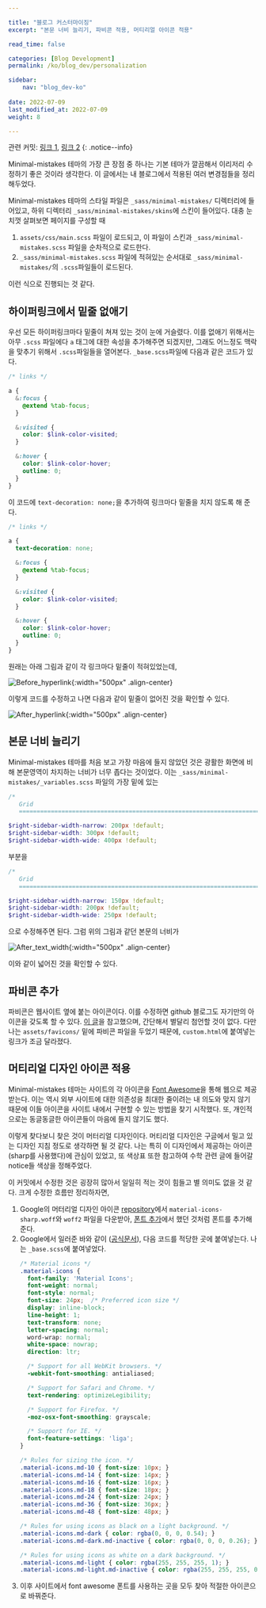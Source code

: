 ```yaml
---

title: "블로그 커스터마이징"
excerpt: "본문 너비 늘리기, 파비콘 적용, 머티리얼 아이콘 적용"

read_time: false

categories: [Blog Development]
permalink: /ko/blog_dev/personalization

sidebar: 
    nav: "blog_dev-ko"
    
date: 2022-07-09
last_modified_at: 2022-07-09
weight: 8

---
```


관련 커밋: [링크 1](https://github.com/math-jh/math-jh.github.io/commit/52533f6a305698a54de1f74971d733e5e7d59b72), [링크 2](https://github.com/math-jh/math-jh.github.io/commit/78122756009023af2a8016215e1926b198801f08)
{: .notice--info}

Minimal-mistakes 테마의 가장 큰 장점 중 하나는 기본 테마가 깔끔해서 이리저리 수정하기 좋은 것이라 생각한다. 이 글에서는 내 블로그에서 적용된 여러 변경점들을 정리해두었다. 

Minimal-mistakes 테마의 스타일 파일은 `_sass/minimal-mistakes/` 디렉터리에 들어있고, 하위 디렉터리 `_sass/minimal-mistakes/skins`에 스킨이 들어있다. 대충 눈치껏 살펴보면 페이지를 구성할 때 

1. `assets/css/main.scss` 파일이 로드되고, 이 파일이 스킨과 `_sass/minimal-mistakes.scss` 파일을 순차적으로 로드한다.
2. `_sass/minimal-mistakes.scss` 파일에 적혀있는 순서대로 `_sass/minimal-mistakes/`의 `.scss`파일들이 로드된다.

이런 식으로 진행되는 것 같다.

## 하이퍼링크에서 밑줄 없애기

우선 모든 하이퍼링크마다 밑줄이 쳐져 있는 것이 눈에 거슬렸다. 이를 없애기 위해서는 아무 `.scss` 파일에다 `a` 태그에 대한 속성을 추가해주면 되겠지만, 그래도 어느정도 맥락을 맞추기 위해서 `.scss`파일들을 열어본다. `_base.scss`파일에 다음과 같은 코드가 있다.

```scss
/* links */

a {
  &:focus {
    @extend %tab-focus;
  }

  &:visited {
    color: $link-color-visited;
  }

  &:hover {
    color: $link-color-hover;
    outline: 0;
  }
}
```
이 코드에 `text-decoration: none;`을 추가하여 링크마다 밑줄을 치지 않도록 해 준다. 
```scss
/* links */

a {
  text-decoration: none;

  &:focus {
    @extend %tab-focus;
  }

  &:visited {
    color: $link-color-visited;
  }

  &:hover {
    color: $link-color-hover;
    outline: 0;
  }
}
```
원래는 아래 그림과 같이 각 링크마다 밑줄이 적혀있었는데,

![Before_hyperlink](/assets/images/Blog_development/Personalization-1.png){:width="500px" .align-center}

이렇게 코드를 수정하고 나면 다음과 같이 밑줄이 없어진 것을 확인할 수 있다.

![After_hyperlink](/assets/images/Blog_development/Personalization-2.png){:width="500px" .align-center}

## 본문 너비 늘리기

Minimal-mistakes 테마를 처음 보고 가장 마음에 들지 않았던 것은 광활한 화면에 비해 본문영역이 차지하는 너비가 너무 좁다는 것이었다. 이는 `_sass/minimal-mistakes/_variables.scss` 파일의 가장 밑에 있는 

```scss
/*
   Grid
   ========================================================================== */

$right-sidebar-width-narrow: 200px !default;
$right-sidebar-width: 300px !default;
$right-sidebar-width-wide: 400px !default;
```

부분을

```scss
/*
   Grid
   ========================================================================== */

$right-sidebar-width-narrow: 150px !default;
$right-sidebar-width: 200px !default;
$right-sidebar-width-wide: 250px !default;
```

으로 수정해주면 된다. 그럼 위의 그림과 같던 본문의 너비가 

![After_text_width](/assets/images/Blog_development/Personalization-3.png){:width="500px" .align-center}

이와 같이 넓어진 것을 확인할 수 있다.

## 파비콘 추가

파비콘은 웹사이트 옆에 붙는 아이콘이다. 이를 수정하면 github 블로그도 자기만의 아이콘을 갖도록 할 수 있다. [이 글](https://ansohxxn.github.io/blog/favicon/)을 참고했으며, 간단해서 별달리 첨언할 것이 없다. 다만 나는 `assets/favicons/` 밑에 파비콘 파일을 두었기 때문에, `custom.html`에 붙여넣는 링크가 조금 달라졌다.

## 머티리얼 디자인 아이콘 적용

Minimal-mistakes 테마는 사이트의 각 아이콘을 [Font Awesome](https://fontawesome.com)을 통해 웹으로 제공받는다. 이는 역시 외부 사이트에 대한 의존성을 최대한 줄이려는 내 의도와 맞지 않기 때문에 이들 아이콘을 사이트 내에서 구현할 수 있는 방법을 찾기 시작했다. 또, 개인적으로는 동글동글한 아이콘들이 마음에 들지 않기도 했다. 

이렇게 찾다보니 찾은 것이 머터리얼 디자인이다. 머티리얼 디자인은 구글에서 밀고 있는 디자인 지침 정도로 생각하면 될 것 같다. 나는 특히 이 디자인에서 제공하는 아이콘 (sharp를 사용했다)에 관심이 있었고, 또 색상표 또한 참고하여 수학 관련 글에 들어갈 notice들 색상을 정해주었다. 

이 커밋에서 수정한 것은 굉장히 많아서 일일히 적는 것이 힘들고 별 의미도 없을 것 같다. 크게 수정한 흐름만 정리하자면, 

1. Google의 머터리얼 디자인 아이콘 [repository](https://github.com/marella/material-icons)에서 `material-icons-sharp.woff`와 `woff2` 파일을 다운받아, [폰트 추가]()에서 했던 것처럼 폰트를 추가해준다.
2. Google에서 일러준 바와 같이 ([공식문서](https://developers.google.com/fonts/docs/material_icons)), 다음 코드를 적당한 곳에 붙여넣는다. 나는 `_base.scss`에 붙여넣었다.
    ````scss
    /* Material icons */
    .material-icons {
      font-family: 'Material Icons';
      font-weight: normal;
      font-style: normal;
      font-size: 24px;  /* Preferred icon size */
      display: inline-block;
      line-height: 1;
      text-transform: none;
      letter-spacing: normal;
      word-wrap: normal;
      white-space: nowrap;
      direction: ltr;

      /* Support for all WebKit browsers. */
      -webkit-font-smoothing: antialiased;
    
      /* Support for Safari and Chrome. */
      text-rendering: optimizeLegibility;

      /* Support for Firefox. */
      -moz-osx-font-smoothing: grayscale;

      /* Support for IE. */
      font-feature-settings: 'liga';
    }

    /* Rules for sizing the icon. */
    .material-icons.md-10 { font-size: 10px; }
    .material-icons.md-14 { font-size: 14px; }
    .material-icons.md-16 { font-size: 16px; }
    .material-icons.md-18 { font-size: 18px; }
    .material-icons.md-24 { font-size: 24px; }
    .material-icons.md-36 { font-size: 36px; }
    .material-icons.md-48 { font-size: 48px; }

    /* Rules for using icons as black on a light background. */
    .material-icons.md-dark { color: rgba(0, 0, 0, 0.54); }
    .material-icons.md-dark.md-inactive { color: rgba(0, 0, 0, 0.26); }

    /* Rules for using icons as white on a dark background. */
    .material-icons.md-light { color: rgba(255, 255, 255, 1); }
    .material-icons.md-light.md-inactive { color: rgba(255, 255, 255, 0.3); }
    ````
3. 이후 사이트에서 font awesome 폰트를 사용하는 곳을 모두 찾아 적절한 아이콘으로 바꿔준다. 


